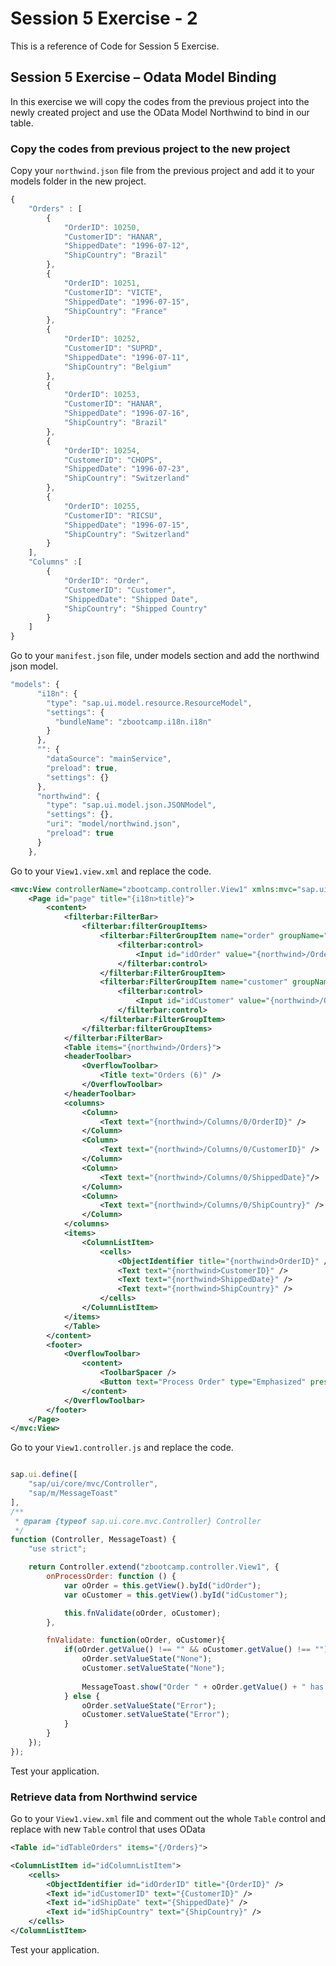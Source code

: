 # Session 5 Exercise - 2
This is a reference of Code for Session 5 Exercise.

## Session 5 Exercise – Odata Model Binding
In this exercise we will copy the codes from the previous project into the newly created project and use the OData Model Northwind to bind in our table. 

### Copy the codes from previous project to the new project

Copy your ``northwind.json`` file from the previous project and add it to your models folder in the new project. 
```js
{
	"Orders" : [
		{
			"OrderID": 10250,
			"CustomerID": "HANAR",
			"ShippedDate": "1996-07-12",
			"ShipCountry": "Brazil"
		},
		{
			"OrderID": 10251,
			"CustomerID": "VICTE",
			"ShippedDate": "1996-07-15",
			"ShipCountry": "France"
		},
		{
			"OrderID": 10252,
			"CustomerID": "SUPRD",
			"ShippedDate": "1996-07-11",
			"ShipCountry": "Belgium"
		},
		{
			"OrderID": 10253,
			"CustomerID": "HANAR",
			"ShippedDate": "1996-07-16",
			"ShipCountry": "Brazil"
		},
		{
			"OrderID": 10254,
			"CustomerID": "CHOPS",
			"ShippedDate": "1996-07-23",
			"ShipCountry": "Switzerland"
		},
		{
			"OrderID": 10255,
			"CustomerID": "RICSU",
			"ShippedDate": "1996-07-15",
			"ShipCountry": "Switzerland"
		}
	],
	"Columns" :[
		{
			"OrderID": "Order",
			"CustomerID": "Customer",
			"ShippedDate": "Shipped Date",
			"ShipCountry": "Shipped Country"
		}
	]
}
```

Go to your ``manifest.json`` file, under models section and add the northwind json model.
```js
"models": {
      "i18n": {
        "type": "sap.ui.model.resource.ResourceModel",
        "settings": {
          "bundleName": "zbootcamp.i18n.i18n"
        }
      },
      "": {
        "dataSource": "mainService",
        "preload": true,
        "settings": {}
      },
      "northwind": {
        "type": "sap.ui.model.json.JSONModel",
        "settings": {},
        "uri": "model/northwind.json",
        "preload": true
      }
    },

```
Go to your ``View1.view.xml`` and replace the code.

```xml
<mvc:View controllerName="zbootcamp.controller.View1" xmlns:mvc="sap.ui.core.mvc" displayBlock="true" xmlns="sap.m" xmlns:filterbar="sap.ui.comp.filterbar">
    <Page id="page" title="{i18n>title}">
        <content>
            <filterbar:FilterBar>
                <filterbar:filterGroupItems>
                    <filterbar:FilterGroupItem name="order" groupName="a" visibleInFilterBar="true" label="Order ID">
                        <filterbar:control>
                            <Input id="idOrder" value="{northwind>/Orders/0/OrderID}"/>
                        </filterbar:control>
                    </filterbar:FilterGroupItem>
                    <filterbar:FilterGroupItem name="customer" groupName="a" visibleInFilterBar="true" label="Customer ID">
                        <filterbar:control>
                            <Input id="idCustomer" value="{northwind>/Orders/0/CustomerID}"/>
                        </filterbar:control>
                    </filterbar:FilterGroupItem>
                </filterbar:filterGroupItems>
            </filterbar:FilterBar>
            <Table items="{northwind>/Orders}">
            <headerToolbar>
                <OverflowToolbar>
                    <Title text="Orders (6)" />
                </OverflowToolbar>
            </headerToolbar>
            <columns>
                <Column>
                    <Text text="{northwind>/Columns/0/OrderID}" />
                </Column>
                <Column>
                    <Text text="{northwind>/Columns/0/CustomerID}" />
                </Column>
                <Column>
                    <Text text="{northwind>/Columns/0/ShippedDate}"/>
                </Column>
                <Column>
                    <Text text="{northwind>/Columns/0/ShipCountry}" />
                </Column>
            </columns>
            <items>
                <ColumnListItem>
                    <cells>
                        <ObjectIdentifier title="{northwind>OrderID}" />
                        <Text text="{northwind>CustomerID}" />
                        <Text text="{northwind>ShippedDate}" />
                        <Text text="{northwind>ShipCountry}" />
                    </cells>
                </ColumnListItem>
            </items>
            </Table>
        </content>
        <footer>
            <OverflowToolbar>
                <content>
                    <ToolbarSpacer />
                    <Button text="Process Order" type="Emphasized" press="onProcessOrder"/>
                </content>
            </OverflowToolbar>
        </footer>
    </Page>
</mvc:View>
```

Go to your ``View1.controller.js`` and replace the code.
```js

sap.ui.define([
    "sap/ui/core/mvc/Controller",
    "sap/m/MessageToast"
],
/**
 * @param {typeof sap.ui.core.mvc.Controller} Controller
 */
function (Controller, MessageToast) {
    "use strict";

    return Controller.extend("zbootcamp.controller.View1", {
        onProcessOrder: function () {
            var oOrder = this.getView().byId("idOrder");
            var oCustomer = this.getView().byId("idCustomer");

            this.fnValidate(oOrder, oCustomer);
        },

        fnValidate: function(oOrder, oCustomer){
            if(oOrder.getValue() !== "" && oCustomer.getValue() !== ""){
                oOrder.setValueState("None");
                oCustomer.setValueState("None");
                
                MessageToast.show("Order " + oOrder.getValue() + " has been processed for Customer " + oCustomer.getValue() + " sucessfully!" );
            } else {
                oOrder.setValueState("Error");
                oCustomer.setValueState("Error");
            }
        }
    });
});
```
Test your application.


### Retrieve data from Northwind service
Go to your ``View1.view.xml`` file and comment out the whole `Table` control and replace with new `Table` control that uses OData

<!-- Go to your View1 XML and remove all the northwind> prefixes in our bindings. Our OData Model is the default model, it means we do not need any prefixed model names when binding unlike what we did with the JSON Model. -->

```xml
<Table id="idTableOrders" items="{/Orders}">
```

```xml
<ColumnListItem id="idColumnListItem">
	<cells>
		<ObjectIdentifier id="idOrderID" title="{OrderID}" />
		<Text id="idCustomerID" text="{CustomerID}" />
		<Text id="idShipDate" text="{ShippedDate}" />
		<Text id="idShipCountry" text="{ShipCountry}" />
	</cells>
</ColumnListItem>
```


Test your application. 
